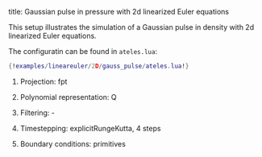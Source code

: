 title: Gaussian pulse in pressure with 2d linearized Euler equations

This setup illustrates the simulation of a Gaussian pulse in density with
2d linearized Euler equations.

The configuratin can be found in `ateles.lua`:

```lua
{!examples/lineareuler/2D/gauss_pulse/ateles.lua!}
```

1. Projection: fpt

2. Polynomial representation: Q

3. Filtering: -

4. Timestepping: explicitRungeKutta, 4 steps

5. Boundary conditions: primitives
